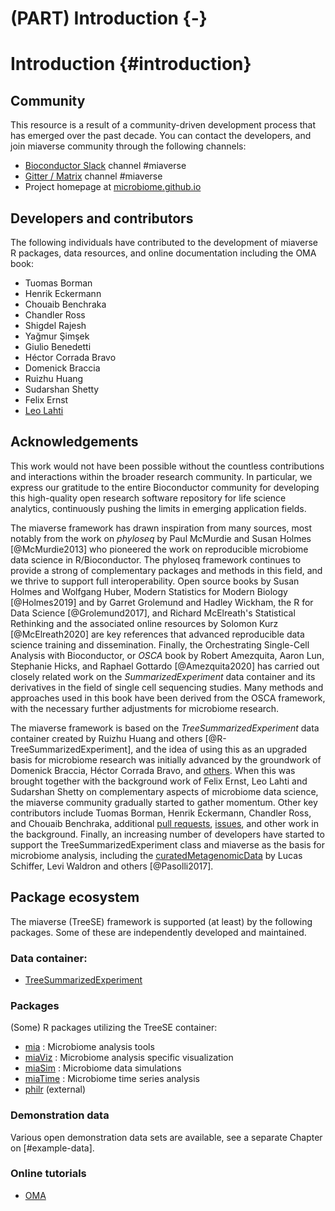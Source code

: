 # (PART) Introduction {-}

# Introduction {#introduction}

<script>
document.addEventListener("click", function (event) {
    if (event.target.classList.contains("rebook-collapse")) {
        event.target.classList.toggle("active");
        var content = event.target.nextElementSibling;
        if (content.style.display === "block") {
            content.style.display = "none";
        } else {
            content.style.display = "block";
        }
    }
})
</script>

<style>
.rebook-collapse {
  background-color: #eee;
  color: #444;
  cursor: pointer;
  padding: 18px;
  width: 100%;
  border: none;
  text-align: left;
  outline: none;
  font-size: 15px;
}

.rebook-content {
  padding: 0 18px;
  display: none;
  overflow: hidden;
  background-color: #f1f1f1;
}
</style>




## Community

This resource is a result of a community-driven development process
that has emerged over the past decade. You can contact the developers,
and join miaverse community through the following channels:

 - [Bioconductor Slack](https://bioc-community.herokuapp.com/) channel #miaverse
 - [Gitter / Matrix](https://gitter.im/microbiome/miaverse) channel #miaverse
 - Project homepage at [microbiome.github.io](microbiome.github.io)


## Developers and contributors

The following individuals have contributed to the development of
miaverse R packages, data resources, and online documentation
including the OMA book:

- Tuomas Borman
- Henrik Eckermann
- Chouaib Benchraka
- Chandler Ross
- Shigdel Rajesh
- Yağmur Şimşek
- Giulio Benedetti 
- Héctor Corrada Bravo
- Domenick Braccia
- Ruizhu Huang
- Sudarshan Shetty
- Felix Ernst
- [Leo Lahti](http://www.iki.fi/Leo.Lahti)


## Acknowledgements

This work would not have been possible without the countless
contributions and interactions within the broader research
community. In particular, we express our gratitude to the entire
Bioconductor community for developing this high-quality open research
software repository for life science analytics, continuously pushing
the limits in emerging application fields.

The miaverse framework has drawn inspiration from many sources, most
notably from the work on _phyloseq_ by Paul McMurdie and Susan Holmes
[@McMurdie2013] who pioneered the work on reproducible microbiome data
science in R/Bioconductor. The phyloseq framework continues to provide
a strong of complementary packages and methods in this field, and we
thrive to support full interoperability. Open source books by Susan
Holmes and Wolfgang Huber, Modern Statistics for Modern Biology
[@Holmes2019] and by Garret Grolemund and Hadley Wickham, the R for
Data Science [@Grolemund2017], and Richard McElreath's Statistical
Rethinking and the associated online resources by Solomon Kurz
[@McElreath2020] are key references that advanced reproducible data
science training and dissemination. Finally, the Orchestrating
Single-Cell Analysis with Bioconductor, or _OSCA_ book by Robert
Amezquita, Aaron Lun, Stephanie Hicks, and Raphael Gottardo
[@Amezquita2020] has carried out closely related work on the
_SummarizedExperiment_ data container and its derivatives in the field
of single cell sequencing studies. Many methods and approaches used in
this book have been derived from the OSCA framework, with the
necessary further adjustments for microbiome research.

The miaverse framework is based on the _TreeSummarizedExperiment_ data
container created by Ruizhu Huang and others
[@R-TreeSummarizedExperiment], and the idea of using this as an
upgraded basis for microbiome research was initially advanced by the
groundwork of Domenick Braccia, Héctor Corrada Bravo, and
[others](https://github.com/microbiome/mia/blob/master/DESCRIPTION). When
this was brought together with the background work of Felix Ernst, Leo
Lahti and Sudarshan Shetty on complementary aspects of microbiome data
science, the miaverse community gradually started to gather
momentum. Other key contributors include Tuomas Borman, Henrik
Eckermann, Chandler Ross, and Chouaib Benchraka, additional [pull
requests](https://github.com/microbiome/OMA/graphs/contributors),
[issues](https://github.com/microbiome/OMA/issues), and other work in
the background. Finally, an increasing number of developers have
started to support the TreeSummarizedExperiment class and miaverse as
the basis for microbiome analysis, including the
[curatedMetagenomicData](https://waldronlab.io/curatedMetagenomicData/)
by Lucas Schiffer, Levi Waldron and others [@Pasolli2017].


## Package ecosystem

The miaverse (TreeSE) framework is supported (at least) by the
following packages. Some of these are independently developed and
maintained.


### Data container:

- [TreeSummarizedExperiment](http://bioconductor.org/packages/devel/bioc/html/TreeSummarizedExperiment.html)


### Packages

(Some) R packages utilizing the TreeSE container:

- [mia](microbiome.github.io/mia) : Microbiome analysis tools   
- [miaViz](microbiome.github.io/miaViz) : Microbiome analysis specific visualization
- [miaSim](microbiome.github.io/miaSim) : Microbiome data simulations
- [miaTime](microbiome.github.io/miaTime) : Microbiome time series analysis
- [philr](http://bioconductor.org/packages/devel/bioc/html/philr.html) (external)

### Demonstration data

Various open demonstration data sets are available, see a separate
Chapter on [#example-data].


### Online tutorials 

- [OMA](microbiome.github.io/OMA)









